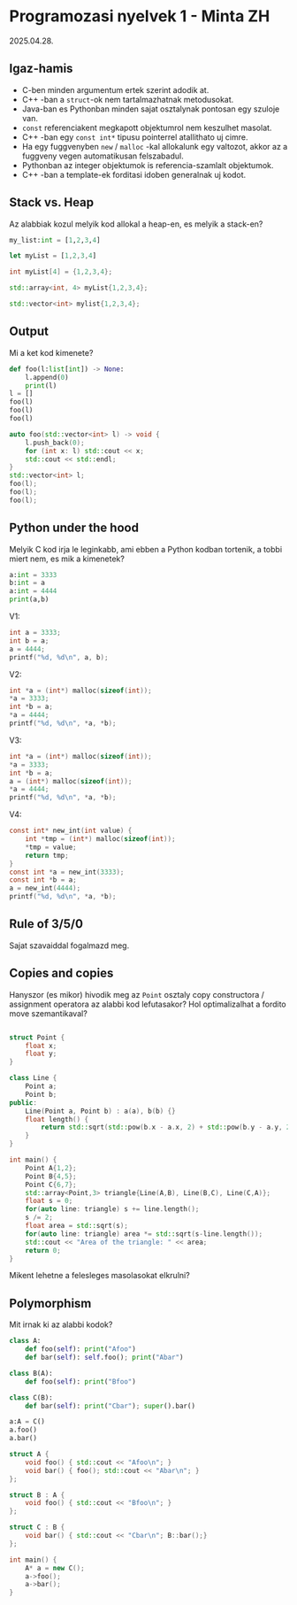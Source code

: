 # Programozasi nyelvek 1 - Minta ZH
2025.04.28.

## Igaz-hamis
 - C-ben minden argumentum ertek szerint adodik at.
 - C++ -ban a `struct`-ok nem tartalmazhatnak metodusokat.
 - Java-ban es Pythonban minden sajat osztalynak pontosan egy szuloje van.
 - `const` referenciakent megkapott objektumrol nem keszulhet masolat.
 - C++ -ban egy `const int*` tipusu pointerrel atallithato uj cimre.
 - Ha egy fuggvenyben `new` / `malloc` -kal allokalunk egy valtozot, akkor az a fuggveny vegen automatikusan felszabadul.
 - Pythonban az integer objektumok is referencia-szamlalt objektumok.
 - C++ -ban a template-ek forditasi idoben generalnak uj kodot.

## Stack vs. Heap
Az alabbiak kozul melyik kod allokal a heap-en, es melyik a stack-en?

```python
my_list:int = [1,2,3,4]
```

```js
let myList = [1,2,3,4]
```

```c
int myList[4] = {1,2,3,4};
```

```cpp
std::array<int, 4> myList{1,2,3,4};
```

```cpp
std::vector<int> mylist{1,2,3,4};
```

## Output

Mi a ket kod kimenete?

```python
def foo(l:list[int]) -> None:
    l.append(0)
    print(l)
l = []
foo(l)
foo(l)
foo(l)
```

```cpp
auto foo(std::vector<int> l) -> void {
    l.push_back(0);
    for (int x: l) std::cout << x;
    std::cout << std::endl;
}
std::vector<int> l;
foo(l);
foo(l);
foo(l);
```

## Python under the hood

Melyik C kod irja le leginkabb, ami ebben a Python kodban tortenik, a tobbi miert nem, es mik a kimenetek?

```python
a:int = 3333
b:int = a
a:int = 4444
print(a,b)
```

V1:
```c
int a = 3333;
int b = a;
a = 4444;
printf("%d, %d\n", a, b);
```

V2:
```c
int *a = (int*) malloc(sizeof(int));
*a = 3333;
int *b = a;
*a = 4444;
printf("%d, %d\n", *a, *b);
```

V3:
```c
int *a = (int*) malloc(sizeof(int));
*a = 3333;
int *b = a;
a = (int*) malloc(sizeof(int));
*a = 4444;
printf("%d, %d\n", *a, *b);
```

V4:
```c
const int* new_int(int value) {
    int *tmp = (int*) malloc(sizeof(int));
    *tmp = value;
    return tmp;
}
const int *a = new_int(3333);
const int *b = a;
a = new_int(4444);
printf("%d, %d\n", *a, *b);
```

## Rule of 3/5/0

Sajat szavaiddal fogalmazd meg.

## Copies and copies

Hanyszor (es mikor) hivodik meg az `Point` osztaly copy constructora / assignment operatora az alabbi kod lefutasakor? Hol optimalizalhat a fordito move szemantikaval?

```cpp

struct Point {
    float x;
    float y;
}

class Line {
    Point a;
    Point b;
public:
    Line(Point a, Point b) : a(a), b(b) {}
    float length() {
        return std::sqrt(std::pow(b.x - a.x, 2) + std::pow(b.y - a.y, 2));
    }
}

int main() {
    Point A{1,2};
    Point B{4,5};
    Point C{6,7};
    std::array<Point,3> triangle{Line(A,B), Line(B,C), Line(C,A)};
    float s = 0;
    for(auto line: triangle) s += line.length();
    s /= 2;
    float area = std::sqrt(s);
    for(auto line: triangle) area *= std::sqrt(s-line.length());
    std::cout << "Area of the triangle: " << area;
    return 0;    
}
```

Mikent lehetne a felesleges masolasokat elkrulni?

## Polymorphism

Mit irnak ki az alabbi kodok?

```python
class A:
    def foo(self): print("Afoo")
    def bar(self): self.foo(); print("Abar")

class B(A):
    def foo(self): print("Bfoo")

class C(B):
    def bar(self): print("Cbar"); super().bar()

a:A = C()
a.foo()
a.bar()
```

```cpp
struct A {
    void foo() { std::cout << "Afoo\n"; }
    void bar() { foo(); std::cout << "Abar\n"; }
};

struct B : A {
    void foo() { std::cout << "Bfoo\n"; }
};

struct C : B {
    void bar() { std::cout << "Cbar\n"; B::bar();}
};

int main() {
    A* a = new C();
    a->foo();
    a->bar();
}
```

